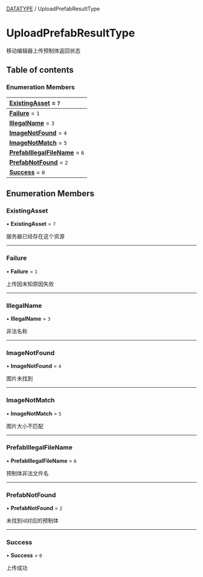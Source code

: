 [DATATYPE](../groups/Core.DATATYPE.md) / UploadPrefabResultType

# UploadPrefabResultType <Badge type="tip" text="Enumeration" /> <Score text="UploadPrefabResultType" />

<p class="content-big">

移动编辑器上传预制体返回状态

</p>

## Table of contents

### Enumeration Members <Score text="Enumeration" /> 
| **[ExistingAsset](mw.UploadPrefabResultType.md#existingasset)** = ``7``  |
| :----- |
| **[Failure](mw.UploadPrefabResultType.md#failure)** = ``1`` |
| **[IllegalName](mw.UploadPrefabResultType.md#illegalname)** = ``3`` |
| **[ImageNotFound](mw.UploadPrefabResultType.md#imagenotfound)** = ``4`` |
| **[ImageNotMatch](mw.UploadPrefabResultType.md#imagenotmatch)** = ``5`` |
| **[PrefabIllegalFileName](mw.UploadPrefabResultType.md#prefabillegalfilename)** = ``6`` |
| **[PrefabNotFound](mw.UploadPrefabResultType.md#prefabnotfound)** = ``2`` |
| **[Success](mw.UploadPrefabResultType.md#success)** = ``0`` |

## Enumeration Members

### ExistingAsset <Score text="ExistingAsset" /> 

• **ExistingAsset** = ``7``

服务器已经存在这个资源

___

### Failure <Score text="Failure" /> 

• **Failure** = ``1``

上传因未知原因失败

___

### IllegalName <Score text="IllegalName" /> 

• **IllegalName** = ``3``

非法名称

___

### ImageNotFound <Score text="ImageNotFound" /> 

• **ImageNotFound** = ``4``

图片未找到

___

### ImageNotMatch <Score text="ImageNotMatch" /> 

• **ImageNotMatch** = ``5``

图片大小不匹配

___

### PrefabIllegalFileName <Score text="PrefabIllegalFileName" /> 

• **PrefabIllegalFileName** = ``6``

预制体非法文件名

___

### PrefabNotFound <Score text="PrefabNotFound" /> 

• **PrefabNotFound** = ``2``

未找到id对应的预制体

___

### Success <Score text="Success" /> 

• **Success** = ``0``

上传成功
